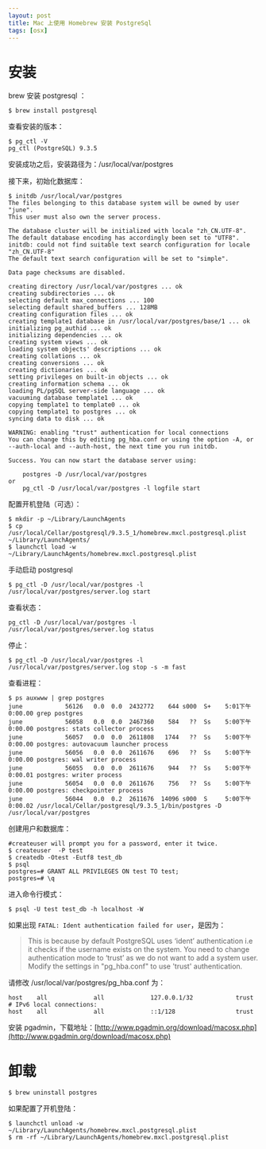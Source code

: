 ```yaml
---
layout: post
title: Mac 上使用 Homebrew 安装 PostgreSql
tags: [osx]
---
```


# 安装

brew 安装 postgresql ：
    
    $ brew install postgresql
    

查看安装的版本：
    
    $ pg_ctl -V
    pg_ctl (PostgreSQL) 9.3.5
    

安装成功之后，安装路径为：/usr/local/var/postgres

接下来，初始化数据库：
    
    $ initdb /usr/local/var/postgres
    The files belonging to this database system will be owned by user "june".
    This user must also own the server process.
    
    The database cluster will be initialized with locale "zh_CN.UTF-8".
    The default database encoding has accordingly been set to "UTF8".
    initdb: could not find suitable text search configuration for locale "zh_CN.UTF-8"
    The default text search configuration will be set to "simple".
    
    Data page checksums are disabled.
    
    creating directory /usr/local/var/postgres ... ok
    creating subdirectories ... ok
    selecting default max_connections ... 100
    selecting default shared_buffers ... 128MB
    creating configuration files ... ok
    creating template1 database in /usr/local/var/postgres/base/1 ... ok
    initializing pg_authid ... ok
    initializing dependencies ... ok
    creating system views ... ok
    loading system objects' descriptions ... ok
    creating collations ... ok
    creating conversions ... ok
    creating dictionaries ... ok
    setting privileges on built-in objects ... ok
    creating information schema ... ok
    loading PL/pgSQL server-side language ... ok
    vacuuming database template1 ... ok
    copying template1 to template0 ... ok
    copying template1 to postgres ... ok
    syncing data to disk ... ok
    
    WARNING: enabling "trust" authentication for local connections
    You can change this by editing pg_hba.conf or using the option -A, or
    --auth-local and --auth-host, the next time you run initdb.
    
    Success. You can now start the database server using:
    
        postgres -D /usr/local/var/postgres
    or
        pg_ctl -D /usr/local/var/postgres -l logfile start
    

配置开机登陆（可选）：
    
    $ mkdir -p ~/Library/LaunchAgents
    $ cp /usr/local/Cellar/postgresql/9.3.5_1/homebrew.mxcl.postgresql.plist ~/Library/LaunchAgents/
    $ launchctl load -w ~/Library/LaunchAgents/homebrew.mxcl.postgresql.plist
    

手动启动 postgresql
    
    $ pg_ctl -D /usr/local/var/postgres -l /usr/local/var/postgres/server.log start
    

查看状态：
    
    pg_ctl -D /usr/local/var/postgres -l /usr/local/var/postgres/server.log status
    

停止：
    
    $ pg_ctl -D /usr/local/var/postgres -l /usr/local/var/postgres/server.log stop -s -m fast
    

查看进程：
    
    $ ps auxwww | grep postgres
    june            56126   0.0  0.0  2432772    644 s000  S+    5:01下午   0:00.00 grep postgres
    june            56058   0.0  0.0  2467360    584   ??  Ss    5:00下午   0:00.00 postgres: stats collector process
    june            56057   0.0  0.0  2611808   1744   ??  Ss    5:00下午   0:00.00 postgres: autovacuum launcher process
    june            56056   0.0  0.0  2611676    696   ??  Ss    5:00下午   0:00.00 postgres: wal writer process
    june            56055   0.0  0.0  2611676    944   ??  Ss    5:00下午   0:00.01 postgres: writer process
    june            56054   0.0  0.0  2611676    756   ??  Ss    5:00下午   0:00.00 postgres: checkpointer process
    june            56044   0.0  0.2  2611676  14096 s000  S     5:00下午   0:00.02 /usr/local/Cellar/postgresql/9.3.5_1/bin/postgres -D /usr/local/var/postgres
    

创建用户和数据库：
    
    #createuser will prompt you for a password, enter it twice.
    $ createuser  -P test
    $ createdb -Otest -Eutf8 test_db
    $ psql
    postgres=# GRANT ALL PRIVILEGES ON test TO test;
    postgres=# \q
    

进入命令行模式：
    
    $ psql -U test test_db -h localhost -W
    

如果出现 `FATAL: Ident authentication failed for user`，是因为：

> This is because by default PostgreSQL uses ‘ident’ authentication i.e it checks if the username exists on the system. You need to change authentication mode to ‘trust’ as we do not want to add a system user.  
Modify the settings in "pg_hba.conf" to use 'trust' authentication.

请修改 /usr/local/var/postgres/pg_hba.conf 为：
    
    host    all             all             127.0.0.1/32            trust
    # IPv6 local connections:
    host    all             all             ::1/128                 trust
    

安装 pgadmin，下载地址：[http://www.pgadmin.org/download/macosx.php](http://www.pgadmin.org/download/macosx.php)

# 卸载
    
    $ brew uninstall postgres
    

如果配置了开机登陆：
    
    $ launchctl unload -w ~/Library/LaunchAgents/homebrew.mxcl.postgresql.plist
    $ rm -rf ~/Library/LaunchAgents/homebrew.mxcl.postgresql.plist
